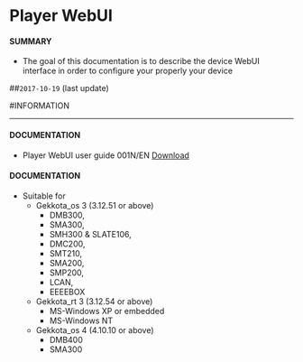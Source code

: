 # Player WebUI

#### **SUMMARY**
- The goal of this documentation is to describe the device WebUI interface in order to configure your properly your device

##`2017-10-19` (last update)

#INFORMATION
***********************************************************************
#### **DOCUMENTATION**
- Player WebUI user guide 001N/EN [Download](https://github.com/Qeedji/archives/blob/master/downloads/application-notes/WebUI/Gekkota-WebUI-user-guide-001N_en.pdf)

#### **DOCUMENTATION**
- Suitable for
	- Gekkota_os 3 (3.12.51 or above)
		- DMB300,
		- SMA300,
		- SMH300 & SLATE106,
		- DMC200,
		- SMT210,
		- SMA200,
		- SMP200,
		- LCAN,
		- EEEEBOX
	- Gekkota_rt 3 (3.12.54 or above)
		- MS-Windows XP or embedded
		- MS-Windows NT
	- Gekkota_os 4 (4.10.10 or above)
		- DMB400
		- SMA300






